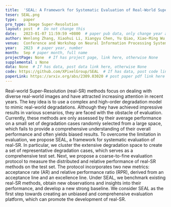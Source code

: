```yaml
---
title:  'SEAL: A Framework for Systematic Evaluation of Real-World Super-Resolution'  #  Paper title, covered by ''
teser: SEAL.png
type:   paper
pro_type: Image Super-Resolution
layout: post  #  Do not change this
date:   2023-01-07 11:59:59 +0800  # paper pub data, only change year and month according to this format
author: Wenlong Zhang, Xiaohui Li, Xiangyu Chen, Yu Qiao, Xiao-Ming Wu, Chao Dong # authors information
venue:  Conference and Workshop on Neural Information Processing Systems(NeurIPS), 2023 #Where it be, ICCV and CVPR remove IEEE Conference on,
year:   2023  # paper year, number
month:  Sep # paper month, full name
projectPage: None  # If has project page, link here, otherwise None
supplemental : None
data: None  # If has data, post data link here, otherwise None
code: https://github.com/XPixelGroup/SEAL  # If has data, post code link here, otherwise None
paperLink: https://arxiv.org/abs/2309.03020 # post paper pdf link here
---
```


Real-world Super-Resolution (real-SR) methods focus on dealing with diverse real-world images and have attracted increasing attention in recent years. The key idea is to use a complex and high-order degradation model to mimic real-world degradations. Although they have achieved impressive results in various scenarios, they are faced with the obstacle of evaluation. Currently, these methods are only assessed by their average performance on a small set of degradation cases randomly selected from a large space, which fails to provide a comprehensive understanding of their overall performance and often yields biased results. To overcome the limitation in evaluation, we propose SEAL, a framework for systematic evaluation of real-SR. In particular, we cluster the extensive degradation space to create a set of representative degradation cases, which serves as a comprehensive test set. Next, we propose a coarse-to-fine evaluation protocol to measure the distributed and relative performance of real-SR methods on the test set. The protocol incorporates two new metrics: acceptance rate (AR) and relative performance ratio (RPR), derived from an acceptance line and an excellence line. Under SEAL, we benchmark existing real-SR methods, obtain new observations and insights into their performance, and develop a new strong baseline. We consider SEAL as the first step towards creating an unbiased and comprehensive evaluation platform, which can promote the development of real-SR.